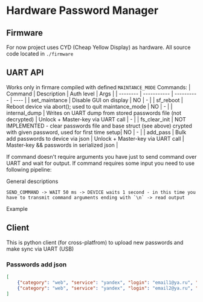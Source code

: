 # Hardware Password Manager

## Firmware

For now project uses CYD (Cheap Yellow Display) as hardware. All source code located in `./firmware`



## UART API

Works only in firmare compiled with defined `MAINTANCE_MODE`
Commands:
| Command  | Description | Auth level | Args |
| -------- | ----------- | ---------- | ---- |
| set_maintance  | Disable GUI on display | NO | - |
| sf_reboot | Reboot device via abort(); used to quit maintance_mode | NO | - |
| internal_dump | Writes on UART dump from stored passwords file (not decrypted) | Unlock + Master-key via UART call | - |
| fs_clear_init | NOT IMPLEMENTED - clear passwords file and base struct (see above) crypted with given password, used for first time setup| NO | - |
| add_pass | Bulk add passwords to device via json | Unlock + Master-key via UART call | Master-key && passwords in serialized json |


If command doesn't require arguments you have just to send command over UART and wait for output. If command requires some input you need to use following pipeline:

General descriptions

```
SEND_COMMAND -> WAIT 50 ms -> DEVICE waits 1 second - in this time you have to transmit command arguments ending with `\n` -> read output
```

Example



## Client
This is python client (for cross-platfrom) to upload new passwords and make sync via UART (USB)

### Passwords add json
```json
[  
    {"category": "web", "service": "yandex", "login": "email1@ya.ru", "password": "hello1"},
    {"category": "web", "service": "yandex", "login": "email2@ya.ru", "password": "hello2"}
]
```


